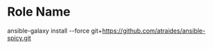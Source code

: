 Role Name
=========

ansible-galaxy install --force git+https://github.com/atraides/ansible-spicy.git
